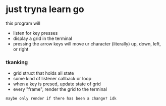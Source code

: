 # just tryna learn go

this program will
- listen for key presses
- display a grid in the terminal
- pressing the arrow keys will move ur character (literally) up, down, left, or right

### tkanking 

- grid struct that holds all state
- some kind of listener callback or loop
- when a key is presed, update state of grid
- every "frame", render the grid to the terminal

```
maybe only render if there has been a change? idk
```
